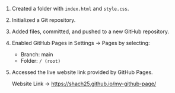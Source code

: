 1. Created a folder with `index.html` and `style.css`.
2. Initialized a Git repository.
3. Added files, committed, and pushed to a new GitHub repository.
4. Enabled GitHub Pages in Settings → Pages by selecting:
   - Branch: main
   - Folder: `/ (root)`
5. Accessed the live website link provided by GitHub Pages.
 
   Website Link -> https://shach25.github.io/my-github-page/
